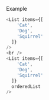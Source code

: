 Example

```js padded
<List items={[
    'Cat',
    'Dog',
    'Squirrel'
  ]}
/>
<br />
<List items={[
    'Cat',
    'Dog',
    'Squirrel'
  ]}
  orderedList
/>
```
